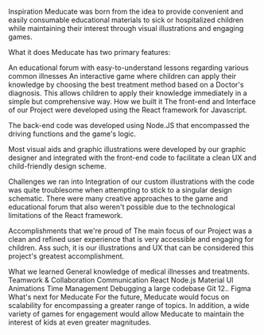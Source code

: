Inspiration
Meducate was born from the idea to provide convenient and easily consumable educational materials to sick or hospitalized children while maintaining their interest through visual illustrations and engaging games.

What it does
Meducate has two primary features:

An educational forum with easy-to-understand lessons regarding various common illnesses
An interactive game where children can apply their knowledge by choosing the best treatment method based on a Doctor's diagnosis. This allows children to apply their knowledge immediately in a simple but comprehensive way.
How we built it
The front-end and Interface of our Project were developed using the React framework for Javascript.

The back-end code was developed using Node.JS that encompassed the driving functions and the game's logic.

Most visual aids and graphic illustrations were developed by our graphic designer and integrated with the front-end code to facilitate a clean UX and child-friendly design scheme.

Challenges we ran into
Integration of our custom illustrations with the code was quite troublesome when attempting to stick to a singular design schematic. There were many creative approaches to the game and educational forum that also weren't possible due to the technological limitations of the React framework.

Accomplishments that we're proud of
The main focus of our Project was a clean and refined user experience that is very accessible and engaging for children. Ass such, it is our illustrations and UX that can be considered this project's greatest accomplishment.

What we learned
General knowledge of medical illnesses and treatments.
Teamwork & Collaboration
Communication
React
Node.js
Material UI
Animations
Time Management
Debugging a large codebase
Git 12.. Figma
What's next for Meducate
For the future, Meducate would focus on scalability for encompassing a greater range of topics. In addition, a wide variety of games for engagement would allow Meducate to maintain the interest of kids at even greater magnitudes.
